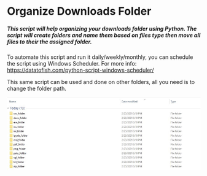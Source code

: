 # Organize Downloads Folder

##### This script will help organizing your downloads folder using Python. The script will create folders and name them based on files type then move all files to their the assigned folder.

To automate this script and run it daily/weekly/monthly, you can schedule the script using Windows Scheduler. For more info: https://datatofish.com/python-script-windows-scheduler/

This same script can be used and done on other folders, all you need is to change the folder path. 

![image](images/downloads_folder_ss.jpg)




